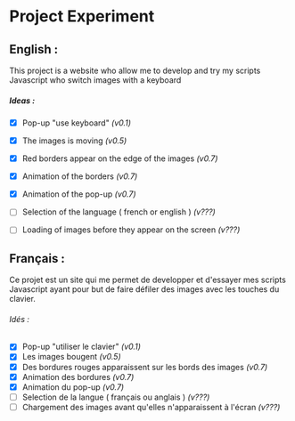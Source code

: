 #  Project Experiment
## English : 
This project is a website who allow me to develop and try my scripts Javascript who switch images with a keyboard

##### Ideas :
- [x] Pop-up "use keyboard" *(v0.1)*
- [x] The images is moving *(v0.5)*
- [x] Red borders appear on the edge of the images *(v0.7)*
- [x] Animation of the borders *(v0.7)*
- [x] Animation of the pop-up *(v0.7)*
- [ ] Selection of the language ( french or english ) *(v???)*
- [ ] Loading of images before they appear on the screen *(v???)*


## Français :
Ce projet est un site qui me permet de developper et d'essayer mes scripts Javascript ayant pour but de faire défiler des images avec les touches du clavier.

###### Idés :
- [x] Pop-up "utiliser le clavier" *(v0.1)*
- [x] Les images bougent *(v0.5)*
- [x] Des bordures rouges apparaissent sur les bords des images *(v0.7)*
- [x] Animation des bordures *(v0.7)*
- [x] Animation du pop-up *(v0.7)*
- [ ] Selection de la langue ( français ou anglais ) *(v???)*
- [ ] Chargement des images avant qu'elles n'apparaissent à l'écran *(v???)*
